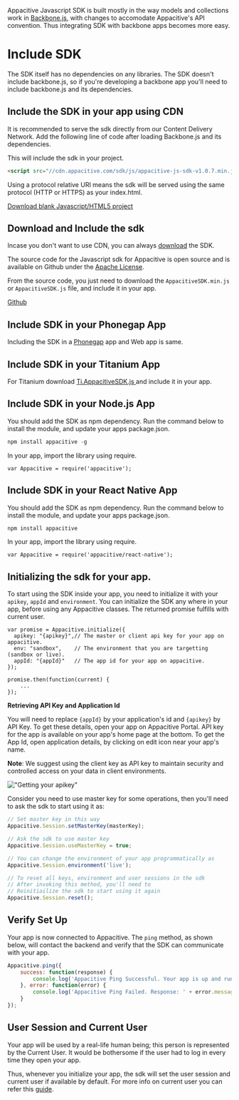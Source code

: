 ﻿Appacitive Javascript SDK is built mostly in the way models and collections work in <a href="http://backbonejs.org/" target="_blank">Backbone.js</a>, with changes to accomodate Appacitive's API  convention. Thus integrating SDK with backbone apps becomes more easy.

# Include SDK

The SDK itself has no dependencies on any libraries. The SDK doesn't include backbone.js, so if you're developing a backbone app you'll need to include backbone.js and its dependencies.

## Include the SDK in your app using CDN

It is recommended to serve the sdk directly from our Content Delivery Network. Add the following line of code after loading Backbone.js and its dependencies.

This will include the sdk in your project.

```html
<script src="//cdn.appacitive.com/sdk/js/appacitive-js-sdk-v1.0.7.min.js"></script>
```
Using a protocol relative URI means the sdk will be served using the same protocol (HTTP or HTTPS) as your index.html.

<a title="Download blank Javascript/HTML5 project" class="btn btn-success" href="http://cdn.appacitive.com/devcenter/javascript/js_appacitive_empty_project_v1.0.7.zip"><i class="glyphicon glyphicon-download-alt"></i>  Download blank Javascript/HTML5 project</a>

## Download and Include the sdk 

Incase you don't want to use CDN, you can always <a href="/javascript/downloads" target="_blank">download</a> the SDK.

The source code for the Javascript sdk for Appacitive is open source and is available on Github under the [Apache License](https://github.com/chiragsanghvi/JavascriptSDK/blob/master/License).

From the source code, you just need to download the `AppacitiveSDK.min.js` or `AppacitiveSDK.js` file, and include it in your app.

<a title="View on Github" class="btn btn-success <%- github %>" target="_blank" href="https://github.com/chiragsanghvi/JavascriptSDK">Github <i class="glyphicon glyphicon-share-alt"></i></a>

## Include SDK in your Phonegap App

Including the SDK in a <a href="http://phonegap.com/" target="_blank">Phonegap</a> app and Web app is same. 

## Include SDK in your Titanium App

For Titanium download <a href="https://raw.githubusercontent.com/chiragsanghvi/JavascriptSDK/master/Ti.AppacitiveSDK.js" target="_blank">Ti.AppacitiveSDK.js </a> and include it in your app. 

## Include SDK in your Node.js App

You should add the SDK as npm dependency. Run the command below to install the module, and update your apps package.json.

```javascript
npm install appacitive -g
```

In your app, import the library using require.

```
var Appacitive = require('appacitive');
```

## Include SDK in your React Native App

You should add the SDK as npm dependency. Run the command below to install the module, and update your apps package.json.

```javascript
npm install appacitive
```

In your app, import the library using require.

```
var Appacitive = require('appacitive/react-native');
```

## Initializing the sdk for your app.

To start using the SDK inside your app, you need to initialize it with your `apikey`, `appId` and `environment`. You can initialize the SDK any where in your app, before using any Appacitive classes. The returned promise fulfills with current user.

```javscript
var promise = Appacitive.initialize({ 
  apikey: "{apikey}",// The master or client api key for your app on appacitive.
  env: "sandbox", 	 // The environment that you are targetting (sandbox or live).
  appId: "{appId}"	 // The app id for your app on appacitive. 
});

promise.then(function(current) {
    ...
});
```

**Retrieving API Key and Application Id**

You will need to replace `{appId}` by your application's id and `{apikey}` by API Key. To get these details, open your app on Appacitive Portal. API key for the app is available on your app's home page at the bottom. To get the App Id, open application details, by clicking on edit icon near your app's name.

**Note**: We suggest using the client key as API key to maintain security and controlled access on your data in client environments. 

!["Getting your apikey"](http://cdn.appacitive.com/devcenter/root/dashboard.png)

Consider you need to use master key for some operations, then you'll need to ask the sdk to start using it as:

```javascript
// Set master key in this way
Appacitive.Session.setMasterKey(masterKey);

// Ask the sdk to use master key
Appacitive.Session.useMasterKey = true;

// You can change the environment of your app programmatically as
Appacitive.Session.environment('live');

// To reset all keys, environment and user sessions in the sdk
// After invoking this method, you'll need to
// Reinitiailize the sdk to start using it again
Appacitive.Session.reset();
```

## Verify Set Up

Your app is now connected to Appacitive. The `ping` method, as shown below, will contact the backend and verify that the SDK can communicate with your app.

```javascript
Appacitive.ping({
	success: function(response) {
	    console.log('Appacitive Ping Successful. Your app is up and running.');
	}, error: function(error) {
	    console.log('Appacitive Ping Failed. Response: ' + error.message);
	}
});
```

## User Session and Current User

Your app will be used by a real-life human being; this person is represented by the Current User. It would be bothersome if the user had to log in every time they open your app. 

Thus, whenever you initialize your app, the sdk will set the user session and current user if available by default. For more info on current user you can refer this <a  target="_blank" href="/javascript/users/guides.html#current-user">guide</a>.